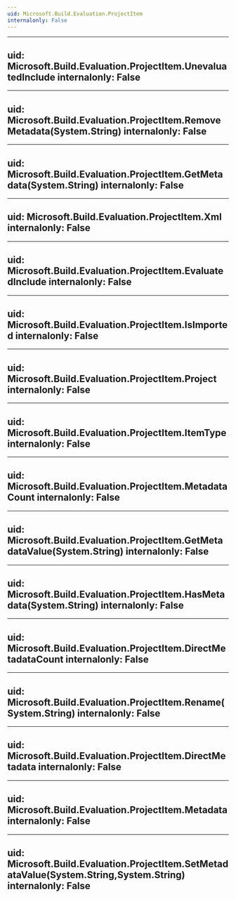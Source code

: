 ```yaml
---
uid: Microsoft.Build.Evaluation.ProjectItem
internalonly: False
---
```


---
uid: Microsoft.Build.Evaluation.ProjectItem.UnevaluatedInclude
internalonly: False
---

---
uid: Microsoft.Build.Evaluation.ProjectItem.RemoveMetadata(System.String)
internalonly: False
---

---
uid: Microsoft.Build.Evaluation.ProjectItem.GetMetadata(System.String)
internalonly: False
---

---
uid: Microsoft.Build.Evaluation.ProjectItem.Xml
internalonly: False
---

---
uid: Microsoft.Build.Evaluation.ProjectItem.EvaluatedInclude
internalonly: False
---

---
uid: Microsoft.Build.Evaluation.ProjectItem.IsImported
internalonly: False
---

---
uid: Microsoft.Build.Evaluation.ProjectItem.Project
internalonly: False
---

---
uid: Microsoft.Build.Evaluation.ProjectItem.ItemType
internalonly: False
---

---
uid: Microsoft.Build.Evaluation.ProjectItem.MetadataCount
internalonly: False
---

---
uid: Microsoft.Build.Evaluation.ProjectItem.GetMetadataValue(System.String)
internalonly: False
---

---
uid: Microsoft.Build.Evaluation.ProjectItem.HasMetadata(System.String)
internalonly: False
---

---
uid: Microsoft.Build.Evaluation.ProjectItem.DirectMetadataCount
internalonly: False
---

---
uid: Microsoft.Build.Evaluation.ProjectItem.Rename(System.String)
internalonly: False
---

---
uid: Microsoft.Build.Evaluation.ProjectItem.DirectMetadata
internalonly: False
---

---
uid: Microsoft.Build.Evaluation.ProjectItem.Metadata
internalonly: False
---

---
uid: Microsoft.Build.Evaluation.ProjectItem.SetMetadataValue(System.String,System.String)
internalonly: False
---
